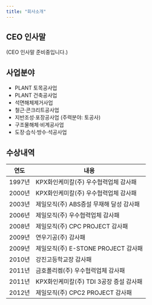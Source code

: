 ```yaml
---
title: "회사소개"
---
```


## CEO 인사말

(CEO 인사말 준비중입니다.)

## 사업분야

- PLANT 토목공사업
- PLANT 건축공사업
- 석면해체제거사업
- 철근·콘크리트공사업
- 지반조성·포장공사업 (주력분야: 토공사)
- 구조물해체·비계공사업
- 도장·습식·방수·석공사업

## 수상내역

| 연도 | 내용 |
|---|---|
| 1997년 | KPX화인케미칼(주) 우수협력업체 감사패 |
| 2000년 | KPX화인케미칼(주) 우수협력업체 감사패 |
| 2003년 | 제일모직(주) ABS증설 무재해 달성 감사패 |
| 2006년 | 제일모직(주) 우수협력업체 감사패 |
| 2008년 | 제일모직(주) CPC PROJECT 감사패 |
| 2009년 | 연우기공(주) 감사패 |
| 2009년 | 제일모직(주) E-STONE PROJECT 감사패 |
| 2010년 | 강진고등학교장 감사패 |
| 2011년 | 금호폴리켐(주) 우수협력업체 감사패 |
| 2011년 | KPX화인케미칼(주) TDI 3공장 증설 감사패 |
| 2012년 | 제일모직(주) CPC2 PROJECT 감사패 |